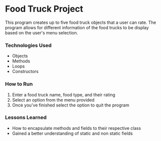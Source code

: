 # Food Truck Project
This program creates up to five food truck objects that a user
can rate. The program allows for different information of the food
trucks to be display based on the user's menu selection.

### Technologies Used
- Objects
- Methods
- Loops
- Constructors

### How to Run
1. Enter a food truck name, food type, and their rating
2. Select an option from the menu provided
3. Once you've finished select the option to quit the program

### Lessons Learned
- How to encapsulate methods and fields to their respective class
- Gained a better understanding of static and non static fields

